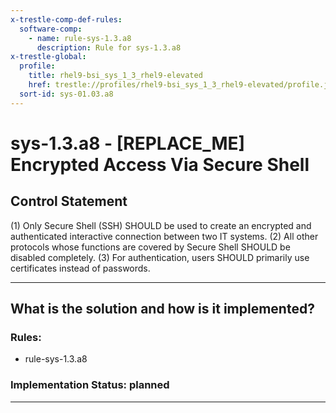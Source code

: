 ```yaml
---
x-trestle-comp-def-rules:
  software-comp:
    - name: rule-sys-1.3.a8
      description: Rule for sys-1.3.a8
x-trestle-global:
  profile:
    title: rhel9-bsi_sys_1_3_rhel9-elevated
    href: trestle://profiles/rhel9-bsi_sys_1_3_rhel9-elevated/profile.json
  sort-id: sys-01.03.a8
---
```


# sys-1.3.a8 - \[REPLACE_ME\] Encrypted Access Via Secure Shell

## Control Statement

(1) Only Secure Shell (SSH) SHOULD be used to create an encrypted and authenticated interactive
connection between two IT systems. (2) All other protocols whose functions are covered by
Secure Shell SHOULD be disabled completely. (3) For authentication, users SHOULD primarily
use certificates instead of passwords.

______________________________________________________________________

## What is the solution and how is it implemented?

<!-- For implementation status enter one of: implemented, partial, planned, alternative, not-applicable -->

<!-- Note that the list of rules under ### Rules: is read-only and changes will not be captured after assembly to JSON -->

<!-- Add control implementation description here for control: sys-1.3.a8 -->

### Rules:

  - rule-sys-1.3.a8

### Implementation Status: planned

______________________________________________________________________
